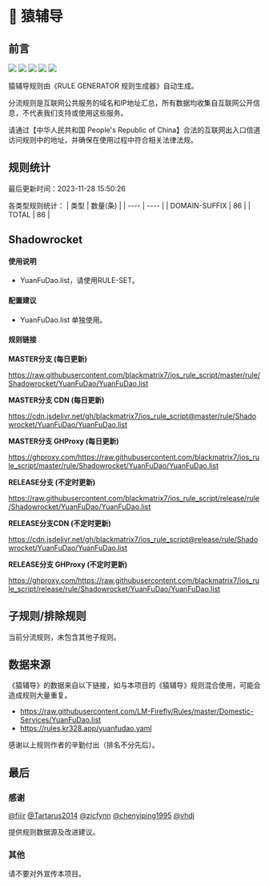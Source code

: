 # 🧸 猿辅导

## 前言

![](https://shields.io/badge/-移除重复规则-ff69b4) ![](https://shields.io/badge/-DOMAIN与DOMAIN--SUFFIX合并-green) ![](https://shields.io/badge/-DOMAIN--SUFFIX间合并-critical) ![](https://shields.io/badge/-DOMAIN--SUFFIX与DOMAIN--KEYWORD合并-blue) ![](https://shields.io/badge/-IP--CIDR(6)合并-blueviolet) 

猿辅导规则由《RULE GENERATOR 规则生成器》自动生成。

分流规则是互联网公共服务的域名和IP地址汇总，所有数据均收集自互联网公开信息，不代表我们支持或使用这些服务。

请通过【中华人民共和国 People's Republic of China】合法的互联网出入口信道访问规则中的地址，并确保在使用过程中符合相关法律法规。

## 规则统计

最后更新时间：2023-11-28 15:50:26

各类型规则统计：
| 类型 | 数量(条)  | 
| ---- | ----  |
| DOMAIN-SUFFIX | 86  | 
| TOTAL | 86  | 


## Shadowrocket 

#### 使用说明
- YuanFuDao.list，请使用RULE-SET。

#### 配置建议
- YuanFuDao.list 单独使用。

#### 规则链接
**MASTER分支 (每日更新)**

https://raw.githubusercontent.com/blackmatrix7/ios_rule_script/master/rule/Shadowrocket/YuanFuDao/YuanFuDao.list

**MASTER分支 CDN (每日更新)**

https://cdn.jsdelivr.net/gh/blackmatrix7/ios_rule_script@master/rule/Shadowrocket/YuanFuDao/YuanFuDao.list

**MASTER分支 GHProxy (每日更新)**

https://ghproxy.com/https://raw.githubusercontent.com/blackmatrix7/ios_rule_script/master/rule/Shadowrocket/YuanFuDao/YuanFuDao.list

**RELEASE分支 (不定时更新)**

https://raw.githubusercontent.com/blackmatrix7/ios_rule_script/release/rule/Shadowrocket/YuanFuDao/YuanFuDao.list

**RELEASE分支CDN (不定时更新)**

https://cdn.jsdelivr.net/gh/blackmatrix7/ios_rule_script@release/rule/Shadowrocket/YuanFuDao/YuanFuDao.list

**RELEASE分支 GHProxy (不定时更新)**

https://ghproxy.com/https://raw.githubusercontent.com/blackmatrix7/ios_rule_script/release/rule/Shadowrocket/YuanFuDao/YuanFuDao.list

## 子规则/排除规则


当前分流规则，未包含其他子规则。

## 数据来源

《猿辅导》的数据来自以下链接，如与本项目的《猿辅导》规则混合使用，可能会造成规则大量重复。

- https://raw.githubusercontent.com/LM-Firefly/Rules/master/Domestic-Services/YuanFuDao.list
- https://rules.kr328.app/yuanfudao.yaml


感谢以上规则作者的辛勤付出（排名不分先后）。

## 最后

### 感谢

[@fiiir](https://github.com/fiiir) [@Tartarus2014](https://github.com/Tartarus2014) [@zjcfynn](https://github.com/zjcfynn) [@chenyiping1995](https://github.com/chenyiping1995) [@vhdj](https://github.com/vhdj)

提供规则数据源及改进建议。

### 其他

请不要对外宣传本项目。